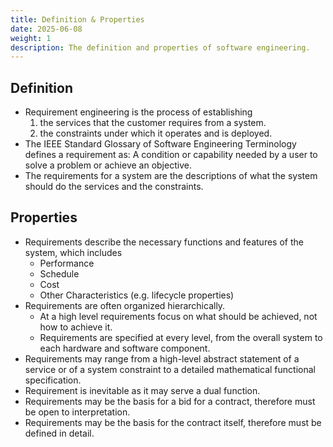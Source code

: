 ```yaml
---
title: Definition & Properties
date: 2025-06-08
weight: 1
description: The definition and properties of software engineering.
---
```


## Definition

- Requirement engineering is the process of establishing
  1. the services that the customer requires from a system.
  2. the constraints under which it operates and is deployed.
- The IEEE Standard Glossary of Software Engineering Terminology defines a requirement as: A condition or capability needed by a user to solve a problem or achieve an objective.
- The requirements for a system are the descriptions of what the system should do the services and the constraints.

## Properties

- Requirements describe the necessary functions and features of the system, which includes
  - Performance
  - Schedule
  - Cost
  - Other Characteristics (e.g. lifecycle properties)
- Requirements are often organized hierarchically.
  - At a high level requirements focus on what should be achieved, not how to achieve it.
  - Requirements are specified at every level, from the overall system to each hardware and software component.
- Requirements may range from a high-level abstract statement of a service or of a system constraint to a detailed mathematical functional specification.
- Requirement is inevitable as it may serve a dual function.
- Requirements may be the basis for a bid for a contract, therefore must be open to interpretation.
- Requirements may be the basis for the contract itself, therefore must be defined in detail.
